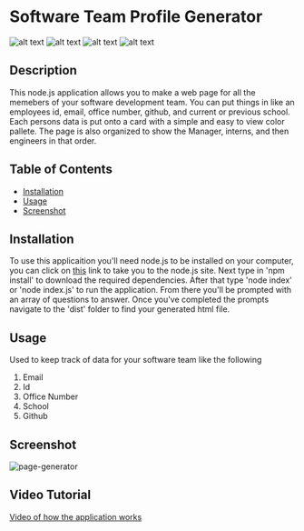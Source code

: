 # Software Team Profile Generator

![alt text](https://img.shields.io/badge/language-node.js-yellow?style=plastic)
![alt text](https://img.shields.io/badge/license-none-brightgreen?style=plastic)
![alt text](https://img.shields.io/badge/difficulty-challenge-red?style=plastic)
![alt text](https://img.shields.io/badge/made%20by-kevin-blue?style=plastic)

## Description
This node.js application allows you to make a web page for all the memebers of your software development team. You can put things in like an employees id, email, office number, github, and current or previous school. Each persons data is put onto a card with a simple and easy to view color pallete. The page is also organized to show the Manager, interns, and then engineers in that order. 

## Table of Contents
- [Installation](#Installation)
- [Usage](#Usage)
- [Screenshot](#Screenshot)

## Installation
To use this applicaition you'll need node.js to be installed on your computer, you can click on [this](https://nodejs.org/en/download/) link to take you to the node.js site. Next type in 'npm install' to download the required dependencies. After that type 'node index' or 'node index.js' to run the application. From there you'll be prompted with an array of questions to answer. Once you've completed the prompts navigate to the 'dist' folder to find your generated html file. 
## Usage
Used to keep track of data for your software team like the following
1. Email
2. Id
3. Office Number
4. School
5. Github

## Screenshot
![page-generator](https://user-images.githubusercontent.com/15613846/101270674-f43cec00-3740-11eb-9bd6-699c19831586.JPG)

## Video Tutorial
[Video of how the application works](https://drive.google.com/file/d/1TtYZ1lEJVQuFn74P9UwMboGZmkbFdaN2/view)
